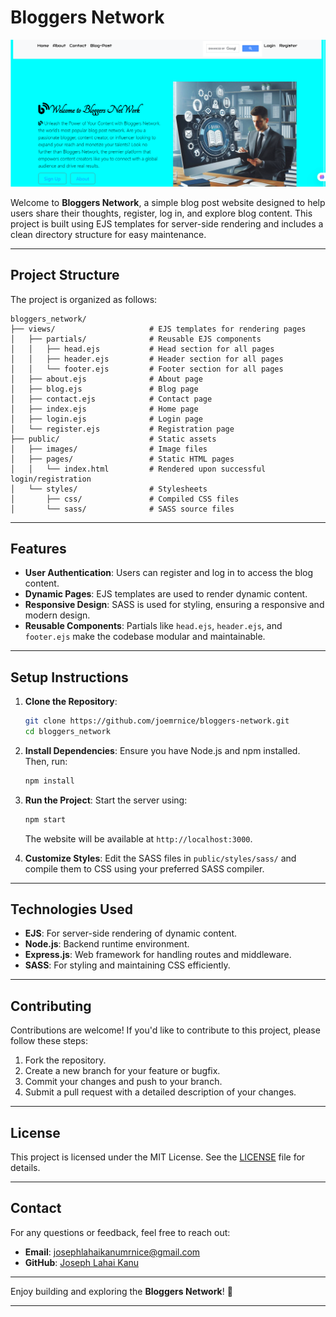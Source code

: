 # Bloggers Network

![Banner Image](./public/images/bloggers+network.png)

Welcome to **Bloggers Network**, a simple blog post website designed to help users share their thoughts, register, log in, and explore blog content. This project is built using EJS templates for server-side rendering and includes a clean directory structure for easy maintenance.

---

## Project Structure

The project is organized as follows:

```
bloggers_network/
├── views/                     # EJS templates for rendering pages
│   ├── partials/              # Reusable EJS components
│   │   ├── head.ejs           # Head section for all pages
│   │   ├── header.ejs         # Header section for all pages
│   │   └── footer.ejs         # Footer section for all pages
│   ├── about.ejs              # About page
│   ├── blog.ejs               # Blog page
│   ├── contact.ejs            # Contact page
│   ├── index.ejs              # Home page
│   ├── login.ejs              # Login page
│   └── register.ejs           # Registration page
├── public/                    # Static assets
│   ├── images/                # Image files
│   ├── pages/                 # Static HTML pages
│   │   └── index.html         # Rendered upon successful login/registration
│   └── styles/                # Stylesheets
│       ├── css/               # Compiled CSS files
│       └── sass/              # SASS source files
```

---

## Features

- **User Authentication**: Users can register and log in to access the blog content.
- **Dynamic Pages**: EJS templates are used to render dynamic content.
- **Responsive Design**: SASS is used for styling, ensuring a responsive and modern design.
- **Reusable Components**: Partials like `head.ejs`, `header.ejs`, and `footer.ejs` make the codebase modular and maintainable.

---

## Setup Instructions

1. **Clone the Repository**:
    ```bash
    git clone https://github.com/joemrnice/bloggers-network.git
    cd bloggers_network
    ```

2. **Install Dependencies**:
    Ensure you have Node.js and npm installed. Then, run:
    ```bash
    npm install
    ```

3. **Run the Project**:
    Start the server using:
    ```bash
    npm start
    ```
    The website will be available at `http://localhost:3000`.

4. **Customize Styles**:
    Edit the SASS files in `public/styles/sass/` and compile them to CSS using your preferred SASS compiler.

---

## Technologies Used

- **EJS**: For server-side rendering of dynamic content.
- **Node.js**: Backend runtime environment.
- **Express.js**: Web framework for handling routes and middleware.
- **SASS**: For styling and maintaining CSS efficiently.

---

## Contributing

Contributions are welcome! If you'd like to contribute to this project, please follow these steps:

1. Fork the repository.
2. Create a new branch for your feature or bugfix.
3. Commit your changes and push to your branch.
4. Submit a pull request with a detailed description of your changes.

---

## License

This project is licensed under the MIT License. See the [LICENSE](LICENSE) file for details.

---

## Contact

For any questions or feedback, feel free to reach out:

- **Email**: josephlahaikanumrnice@gmail.com
- **GitHub**: [Joseph Lahai Kanu](https://github.com/joemrnice)

---

Enjoy building and exploring the **Bloggers Network**! 🚀

---
